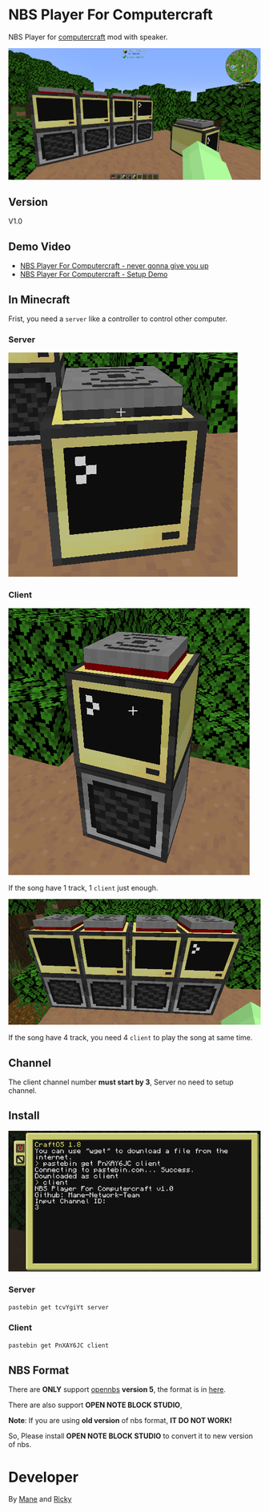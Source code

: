 # NBS Player For Computercraft
NBS Player for [computercraft](https://www.computercraft.info/) mod with speaker.

![Base Image](https://raw.githubusercontent.com/Mane-Network-Team/nbs-player-for-computercraft/main/Picture/1.png)

## Version

V1.0

## Demo Video

+ [NBS Player For Computercraft - never gonna give you up](https://www.youtube.com/watch?v=3qul7IKY4B0&ab_channel=Chmadne)
+ [NBS Player For Computercraft - Setup Demo](https://www.youtube.com/watch?v=e-zrgvcNTkk&ab_channel=Chmadne)

## In Minecraft

Frist, you need a `server` like a controller to control other computer.

### Server

![Server](https://raw.githubusercontent.com/Mane-Network-Team/nbs-player-for-computercraft/main/Picture/2.png)

### Client

![one track](https://raw.githubusercontent.com/Mane-Network-Team/nbs-player-for-computercraft/main/Picture/4.png)

If the song have 1 track, 1 `client` just enough.

![3 track](https://raw.githubusercontent.com/Mane-Network-Team/nbs-player-for-computercraft/main/Picture/3.png)

If the song have 4 track, you need 4 `client` to play the song at same time.

## Channel

The client channel number **must start by 3**, Server no need to setup channel.

## Install

![](https://raw.githubusercontent.com/Mane-Network-Team/nbs-player-for-computercraft/main/Picture/5.png)

### Server

```bash
pastebin get tcvYgiYt server
```

### Client

```bash
pastebin get PnXAY6JC client
```

## NBS Format

There are **ONLY** support [opennbs](https://opennbs.org/nbs) **version 5**, the format is in [here](https://opennbs.org/nbs).

There are also support **OPEN NOTE BLOCK STUDIO**, 

**Note**: If you are using **old version** of nbs format, **IT DO NOT WORK!** 

So, Please install **OPEN NOTE BLOCK STUDIO** to convert it to new version of nbs.

# Developer

By [Mane](https://github.com/manesec) and [Ricky](https://github.com/0oRickyo0)

